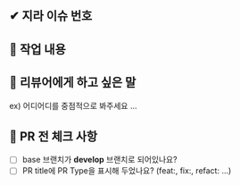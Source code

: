 ## ✔ 지라 이슈 번호


## 📒 작업 내용


## 📢 리뷰어에게 하고 싶은 말
ex) 어디어디를 중점적으로 봐주세요 …


## 📌 PR 전 체크 사항
- [ ] base 브랜치가 **develop** 브랜치로 되어있나요?
- [ ] PR title에 PR Type을 표시해 두었나요? (feat:, fix:, refact: …)
